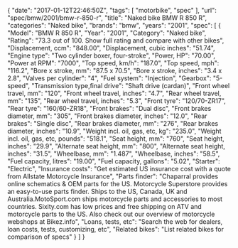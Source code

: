 {
    "date": "2017-01-12T22:46:50Z",
    "tags": [
        "motorbike",
        "spec"
    ],
    "url": "spec\/bmw\/2001\/bmw-r-850-r",
    "title": "Naked bike BMW R 850 R",
    "categories": "Naked bike",
    "brands": "bmw",
    "years": "2001",
    "spec": [
        {
            "Model": "BMW R 850 R",
            "Year": "2001",
            "Category": "Naked bike",
            "Rating": "73.3 out of 100. Show full rating and compare with other bikes",
            "Displacement, ccm": "848.00",
            "Displacement, cubic inches": "51.74",
            "Engine type": "Two cylinder boxer, four-stroke",
            "Power, HP": "70.00",
            "Power at RPM": "7000",
            "Top speed, km\/h": "187.0",
            "Top speed, mph": "116.2",
            "Bore x stroke, mm": "87.5 x 70.5",
            "Bore x stroke, inches": "3.4 x 2.8",
            "Valves per cylinder": "4",
            "Fuel system": "Injection",
            "Gearbox": "5-speed",
            "Transmission type,final drive": "Shaft drive (cardan)",
            "Front wheel travel, mm": "120",
            "Front wheel travel, inches": "4.7",
            "Rear wheel travel, mm": "135",
            "Rear wheel travel, inches": "5.3",
            "Front tyre": "120\/70-ZR17",
            "Rear tyre": "160\/60-ZR18",
            "Front brakes": "Dual disc",
            "Front brakes diameter, mm": "305",
            "Front brakes diameter, inches": "12.0",
            "Rear brakes": "Single disc",
            "Rear brakes diameter, mm": "276",
            "Rear brakes diameter, inches": "10.9",
            "Weight incl. oil, gas, etc, kg": "235.0",
            "Weight incl. oil, gas, etc, pounds": "518.1",
            "Seat height, mm": "760",
            "Seat height, inches": "29.9",
            "Alternate seat height, mm": "800",
            "Alternate seat height, inches": "31.5",
            "Wheelbase, mm": "1.487",
            "Wheelbase, inches": "58.5",
            "Fuel capacity, litres": "19.00",
            "Fuel capacity, gallons": "5.02",
            "Starter": "Electric",
            "Insurance costs": "Get estimated US insurance cost with a quote from Allstate Motorcycle Insurance",
            "Parts finder": "Chaparral provides online schematics & OEM parts for the US.   Motorcycle Superstore provides an easy-to-use parts finder. Ships to the US, Canada, UK and Australia.MotoSport.com ships motorcycle parts and accessories to most countries.    Sixity.com has low prices and free shipping on ATV and motorcycle parts to the US. Also check out our overview of motorcycle webshops at Bikez.info",
            "Loans, tests, etc": "Search the web for dealers, loan costs, tests, customizing, etc",
            "Related bikes": "List related bikes for comparison of specs"
        }
    ]
}